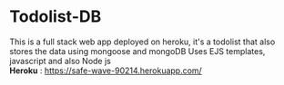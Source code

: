 # Todolist-DB

This is a full stack web app deployed on heroku, it's a todolist that also stores the data using mongoose and mongoDB 
Uses EJS templates, javascript and also Node js
<br>
<b>Heroku</b> : https://safe-wave-90214.herokuapp.com/

